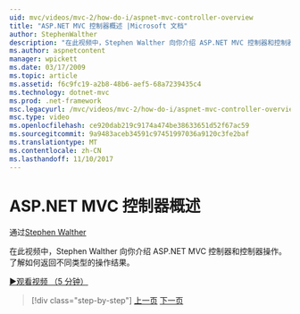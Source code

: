```yaml
---
uid: mvc/videos/mvc-2/how-do-i/aspnet-mvc-controller-overview
title: "ASP.NET MVC 控制器概述 |Microsoft 文档"
author: StephenWalther
description: "在此视频中，Stephen Walther 向你介绍 ASP.NET MVC 控制器和控制器操作。 了解如何返回不同类型的操作结果。"
ms.author: aspnetcontent
manager: wpickett
ms.date: 03/17/2009
ms.topic: article
ms.assetid: f6c9fc19-a2b8-48b6-aef5-68a7239435c4
ms.technology: dotnet-mvc
ms.prod: .net-framework
msc.legacyurl: /mvc/videos/mvc-2/how-do-i/aspnet-mvc-controller-overview
msc.type: video
ms.openlocfilehash: ce920dab219c9174a474be38633651d52f67ac59
ms.sourcegitcommit: 9a9483aceb34591c97451997036a9120c3fe2baf
ms.translationtype: MT
ms.contentlocale: zh-CN
ms.lasthandoff: 11/10/2017
---
```

<a name="aspnet-mvc-controller-overview"></a>ASP.NET MVC 控制器概述
====================
通过[Stephen Walther](https://github.com/StephenWalther)

在此视频中，Stephen Walther 向你介绍 ASP.NET MVC 控制器和控制器操作。 了解如何返回不同类型的操作结果。

[&#9654;观看视频 （5 分钟）](https://channel9.msdn.com/Blogs/ASP-NET-Site-Videos/aspnet-mvc-controller-overview)

>[!div class="step-by-step"]
[上一页](understanding-models-views-and-controllers.md)
[下一页](understanding-controllers-controller-actions-and-action-results.md)
